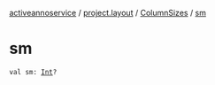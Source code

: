 [activeannoservice](../../index.md) / [project.layout](../index.md) / [ColumnSizes](index.md) / [sm](./sm.md)

# sm

`val sm: `[`Int`](https://kotlinlang.org/api/latest/jvm/stdlib/kotlin/-int/index.html)`?`